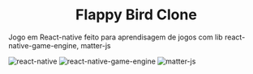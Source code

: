 <h1 align="center"> Flappy Bird Clone </h1>

Jogo em React-native feito para aprendisagem de jogos com lib react-native-game-engine, matter-js

![react-native](https://github.com/facebook/react-native)
![react-native-game-engine](https://github.com/bberak/react-native-game-engine)
![matter-js](https://github.com/liabru/matter-js)

